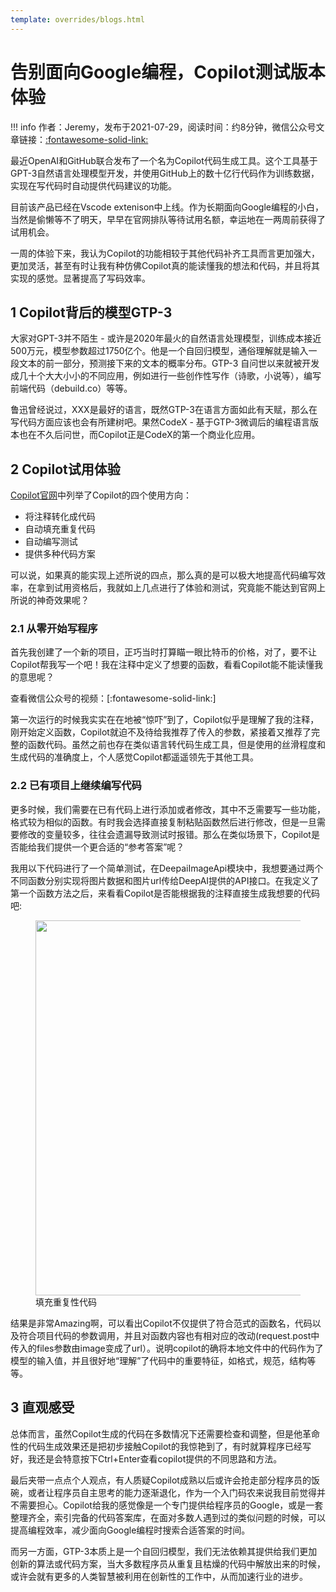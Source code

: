 ```yaml
---
template: overrides/blogs.html
---
```


# 告别面向Google编程，Copilot测试版本体验

!!! info
    作者：Jeremy，发布于2021-07-29，阅读时间：约8分钟，微信公众号文章链接：[:fontawesome-solid-link:](https://mp.weixin.qq.com/s/TAjEq9RV661PPEM35HBcYw)

最近OpenAI和GitHub联合发布了一个名为Copilot代码生成工具。这个工具基于GPT-3自然语言处理模型开发，并使用GitHub上的数十亿行代码作为训练数据，实现在写代码时自动提供代码建议的功能。

目前该产品已经在Vscode extenison中上线。作为长期面向Google编程的小白，当然是偷懒等不了明天，早早在官网排队等待试用名额，幸运地在一两周前获得了试用机会。

一周的体验下来，我认为Copilot的功能相较于其他代码补齐工具而言更加强大，更加灵活，甚至有时让我有种仿佛Copilot真的能读懂我的想法和代码，并且将其实现的感觉。显著提高了写码效率。

## 1 Copilot背后的模型GTP-3

大家对GPT-3并不陌生 - 或许是2020年最火的自然语言处理模型，训练成本接近500万元，模型参数超过1750亿个。他是一个自回归模型，通俗理解就是输入一段文本的前一部分，预测接下来的文本的概率分布。GTP-3 自问世以来就被开发成几十个大大小小的不同应用，例如进行一些创作性写作（诗歌，小说等），编写前端代码（debuild.co）等等。

鲁迅曾经说过，XXX是最好的语言，既然GTP-3在语言方面如此有天赋，那么在写代码方面应该也会有所建树吧。果然CodeX - 基于GTP-3微调后的编程语言版本也在不久后问世，而Copilot正是CodeX的第一个商业化应用。

## 2 Copilot试用体验

[Copilot官网](copilot.github.com)中列举了Copilot的四个使用方向：
* 将注释转化成代码
* 自动填充重复代码
* 自动编写测试
* 提供多种代码方案
  
可以说，如果真的能实现上述所说的四点，那么真的是可以极大地提高代码编写效率，在拿到试用资格后，我就如上几点进行了体验和测试，究竟能不能达到官网上所说的神奇效果呢？

### 2.1 从零开始写程序

首先我创建了一个新的项目，正巧当时打算瞄一眼比特币的价格，对了，要不让Copilot帮我写一个吧！我在注释中定义了想要的函数，看看Copilot能不能读懂我的意思呢？

查看微信公众号的视频：[:fontawesome-solid-link:]

第一次运行的时候我实实在在地被“惊吓”到了，Copilot似乎是理解了我的注释，刚开始定义函数，Copilot就迫不及待给我推荐了传入的参数，紧接着又推荐了完整的函数代码。虽然之前也存在类似语言转代码生成工具，但是使用的丝滑程度和生成代码的准确度上，个人感觉Copilot都遥遥领先于其他工具。

### 2.2 已有项目上继续编写代码

更多时候，我们需要在已有代码上进行添加或者修改，其中不乏需要写一些功能，格式较为相似的函数。有时我会选择直接复制粘贴函数然后进行修改，但是一旦需要修改的变量较多，往往会遗漏导致测试时报错。那么在类似场景下，Copilot是否能给我们提供一个更合适的“参考答案”呢？

我用以下代码进行了一个简单测试，在DeepaiImageApi模块中，我想要通过两个不同函数分别实现将图片数据和图片url传给DeepAI提供的API接口。在我定义了第一个函数方法之后，来看看Copilot是否能根据我的注释直接生成我想要的代码吧:

<figure>
  <img src="https://cdn.jsdelivr.net/gh/BulletTech2021/Pics/2021-7-20/1626788592731-copilot%20repetitive%20code.PNG" width="600" />
  <figcaption>填充重复性代码</figcaption>
</figure>

结果是非常Amazing啊，可以看出Copilot不仅提供了符合范式的函数名，代码以及符合项目代码的参数调用，并且对函数内容也有相对应的改动(request.post中传入的files参数由image变成了url）。说明copilot的确将本地文件中的代码作为了模型的输入值，并且很好地“理解”了代码中的重要特征，如格式，规范，结构等等。

## 3 直观感受

总体而言，虽然Copilot生成的代码在多数情况下还需要检查和调整，但是他革命性的代码生成效果还是把初步接触Copilot的我惊艳到了，有时就算程序已经写好，我还是会特意按下Ctrl+Enter查看copilot提供的不同思路和方法。

最后夹带一点点个人观点，有人质疑Copilot成熟以后或许会抢走部分程序员的饭碗，或者让程序员自主思考的能力逐渐退化，作为一个入门码农来说我目前觉得并不需要担心。Copilot给我的感觉像是一个专门提供给程序员的Google，或是一套整理齐全，索引完备的代码答案库，在面对多数人遇到过的类似问题的时候，可以提高编程效率，减少面向Google编程时搜索合适答案的时间。

而另一方面，GTP-3本质上是一个自回归模型，我们无法依赖其提供给我们更加创新的算法或代码方案，当大多数程序员从重复且枯燥的代码中解放出来的时候，或许会就有更多的人类智慧被利用在创新性的工作中，从而加速行业的进步。
